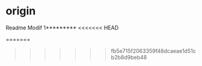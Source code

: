 # origin
Readme
Modif 1*********
<<<<<<< HEAD

=======
>>>>>>> fb5e715f2063359f48dcaeae1d51cb2b8d9beb48
